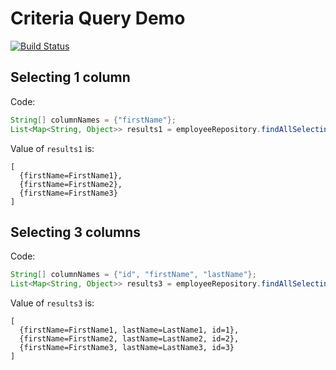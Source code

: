 # Criteria Query Demo

[![Build Status](https://travis-ci.org/zacwhy/demo-criteria-query.svg)](https://travis-ci.org/zacwhy/demo-criteria-query)

## Selecting 1 column

Code:

```java
String[] columnNames = {"firstName"};
List<Map<String, Object>> results1 = employeeRepository.findAllSelectingColumns(columnNames);
```

Value of `results1` is:

```
[
  {firstName=FirstName1},
  {firstName=FirstName2},
  {firstName=FirstName3}
]
```

## Selecting 3 columns

Code:

```java
String[] columnNames = {"id", "firstName", "lastName"};
List<Map<String, Object>> results3 = employeeRepository.findAllSelectingColumns(columnNames);
```

Value of `results3` is:

```
[
  {firstName=FirstName1, lastName=LastName1, id=1},
  {firstName=FirstName2, lastName=LastName2, id=2},
  {firstName=FirstName3, lastName=LastName3, id=3}
]
```
